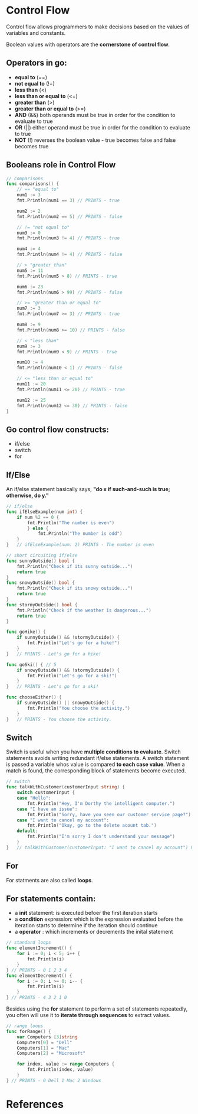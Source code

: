 # Control Flow 

Control flow allows programmers to make decisions based on the values of variables and constants.

Boolean values with operators are the **cornerstone of control flow**.  

## Operators in go: 
- **equal to** (==) 
- **not equal to** (!=) 
- **less than** (<) 
- **less than or equal to** (<=) 
- **greater than** (>) 
- **greater than or equal to** (>=) 
- **AND** (&&) both operands must be true in order for the condition to evaluate to true 
- **OR** (||) either operand must be true in order for the condition to evaluate to true 
- **NOT** (!) reverses the boolean value - true becomes false and false becomes true 

## Booleans role in Control Flow
 
``` go 
// comparisons 
func comparisons() {
	// == "equal to"
	num1 := 3
	fmt.Println(num1 == 3) // PRINTS - true

	num2 := 2
	fmt.Println(num2 == 5) // PRINTS - false

	// != "not equal to"
	num3 := 0
	fmt.Println(num3 != 4) // PRINTS - true

	num4 := 4
	fmt.Println(num4 != 4) // PRINTS - false

	// > "greater than"
	num5 := 11
	fmt.Println(num5 > 8) // PRINTS - true

	num6 := 23
	fmt.Println(num6 > 99) // PRINTS - false

	// >= "greater than or equal to"
	num7 := 3
	fmt.Println(num7 >= 3) // PRINTS - true

	num8 := 9
	fmt.Println(num8 >= 10) // PRINTS - false

	// < "less than"
	num9 := 3
	fmt.Println(num9 < 9) // PRINTS - true

	num10 := 4
	fmt.Println(num10 < 1) // PRINTS - false

	// <= "less than or equal to"
	num11 := 20
	fmt.Println(num11 <= 20) // PRINTS - true

	num12 := 25
	fmt.Println(num12 <= 30) // PRINTS - false
}
```  
## Go control flow constructs: 
- if/else  
- switch 
- for 

## If/Else 
An if/else statement basically says, **"do x if such-and-such is true; otherwise, do y."** 
 
``` go 
// if/else 
func ifElseExample(num int) {
	if num %2 == 0 {
		fmt.Println("The number is even")
		} else {
			fmt.Println("The number is odd")
	}	
}	// ifElseExample(num: 2) PRINTS - The number is even 
``` 

``` go 
// short circuiting if/else
func sunnyOutside() bool { 
	fmt.Println("Check if its sunny outside...")
	return true
}
func snowyOutside() bool {
	fmt.Println("Check if its snowy outside...")
	return true
}
func stormyOutside() bool { 
	fmt.Println("Check if the weather is dangerous...")
	return true
}

func goHike() { 
	if sunnyOutside() && !stormyOutside() {
		fmt.Println("Let's go for a hike!")
	}				
}	// PRINTS - Let's go for a hike!

func goSki() { // 5
	if snowyOutside() && !stormyOutside() {
		fmt.Println("Let's go for a ski!")
	}				
}	// PRINTS - Let's go for a ski!

func chooseEither() {
	if sunnyOutside() || snowyOutside() { 
		fmt.Println("You choose the activity.")
	}
}	// PRINTS - You choose the activity.
``` 

## Switch  
Switch is useful when you have **multiple conditions to evaluate**. Switch statements avoids writing redundant if/else statements. A switch statement is passed a variable whos value is compared **to each case value**. When a match is found, the corresponding block of statements become executed. 

``` go 
// switch
func talkWithCustomer(customerInput string) {
	switch customerInput {
	case "Hello":
		fmt.Println("Hey, I'm Dorthy the intelligent computer.")
	case "I have an issue":
		fmt.Println("Sorry, have you seen our customer service page?")
	case "I want to cancel my account":
		fmt.Println("Okay, go to the delete acount tab.")
	default:
		fmt.Println("I'm sorry I don't understand your message")
	}
}	// talkWithCustomer(customerInput: "I want to cancel my account") PRINTS - Okay, go to the delete tab
``` 

## For 
For statments are also called **loops**. 

## For statements contain: 
- a **init** statement: is executed befoer the first iteration starts 
- a **condition** expression: which is the expression evaluated before the iteration starts to determine if the iteration should continue
- a **operator** : which increments or decrements the inital statement


``` go 
// standard loops
func elementIncrement() {
	for i := 0; i < 5; i++ {
		fmt.Println(i)
	}
} // PRINTS - 0 1 2 3 4
func elementDecrement() {
	for i := 0; i >= 0; i-- {
		fmt.Println(i)
	}
} // PRINTS - 4 3 2 1 0
``` 
Besides using the **for** statement to perform a set of statements repeatedly, you often will use it to **iterate through sequences** to extract values. 

``` go 
// range loops
func forRange() {
	var Computers [3]string
	Computers[0] = "Dell"
	Computers[1] = "Mac"
	Computers[2] = "Microsoft"

	for index, value := range Computers {
		fmt.Println(index, value)
	}
} // PRINTS - 0 Dell 1 Mac 2 Windows
``` 
# References 

